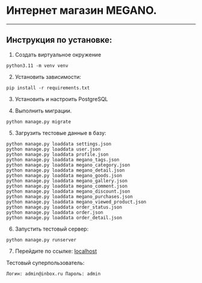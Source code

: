 # Интернет магазин MEGANO.

---

## Инструкция по установке:
1. Создать виртуальное окружение
```
python3.11 -m venv venv
```
2. Установить зависимости:  
```
pip install -r requirements.txt
```

3. Установить и настроить PostgreSQL

4. Выполнить миграции.

```
python manage.py migrate
```

5. Загрузить тестовые данные в базу:

```
python manage.py loaddata settings.json
python manage.py loaddata user.json
python manage.py loaddata profile.json
python manage.py loaddata megano_tags.json
python manage.py loaddata megano_category.json
python manage.py loaddata megano_detail.json
python manage.py loaddata megano_goods.json
python manage.py loaddata megano_gallery.json
python manage.py loaddata megano_comment.json
python manage.py loaddata megano_discount.json
python manage.py loaddata megano_purchases.json
python manage.py loaddata megano_viewed_product.json
python manage.py loaddata order_status.json
python manage.py loaddata order.json
python manage.py loaddata order_detail.json
```

6. Запустить тестовый сервер:
```
python manage.py runserver
```

7. Перейдите по ссылке: [localhost](http://127.0.0.1:8000)

Тестовый суперпользователь:    
```
Логин: admin@inbox.ru Пароль: admin
```
